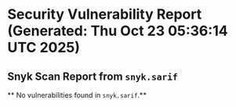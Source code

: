 # Security Vulnerability Report (Generated: Thu Oct 23 05:36:14 UTC 2025)


## Snyk Scan Report from `snyk.sarif`
** No vulnerabilities found in `snyk.sarif`.**
